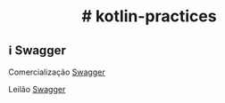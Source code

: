 <h1 align="center">
    # kotlin-practices
</h1>

## :information_source: Swagger
Comercialização
<a target="_blank" href="https://comercializacao.herokuapp.com/swagger-ui/index.html#/">Swagger</a>

Leilão
<a target="_blank" href="https://leilao-app.herokuapp.com/swagger-ui/index.html#/">Swagger</a>
